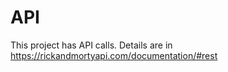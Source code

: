 # API

This project has API calls. Details are in https://rickandmortyapi.com/documentation/#rest 

